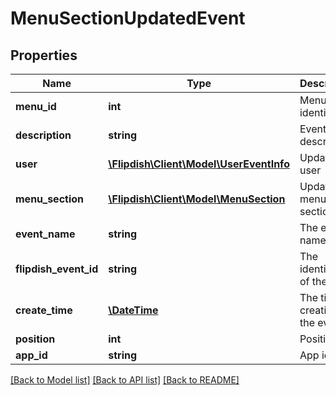 # MenuSectionUpdatedEvent

## Properties
Name | Type | Description | Notes
------------ | ------------- | ------------- | -------------
**menu_id** | **int** | Menu identifier | [optional] 
**description** | **string** | Event description | [optional] 
**user** | [**\Flipdish\Client\Model\UserEventInfo**](UserEventInfo.md) | Updated by user | [optional] 
**menu_section** | [**\Flipdish\Client\Model\MenuSection**](MenuSection.md) | Updated menu section | [optional] 
**event_name** | **string** | The event name | [optional] 
**flipdish_event_id** | **string** | The identitfier of the event | [optional] 
**create_time** | [**\DateTime**](\DateTime.md) | The time of creation of the event | [optional] 
**position** | **int** | Position | [optional] 
**app_id** | **string** | App id | [optional] 

[[Back to Model list]](../README.md#documentation-for-models) [[Back to API list]](../README.md#documentation-for-api-endpoints) [[Back to README]](../README.md)


